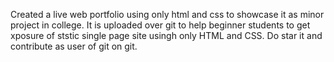 Created a live web portfolio using only html and css to showcase it as minor project in college.
It is uploaded over git to help beginner students to get xposure of ststic single page site usingh only HTML and CSS.
Do star it and contribute as user of git on git.
